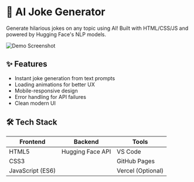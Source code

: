 # 🤖 AI Joke Generator 

Generate hilarious jokes on any topic using AI! Built with HTML/CSS/JS and powered by Hugging Face's NLP models.

![Demo Screenshot](https://blogger.googleusercontent.com/img/b/R29vZ2xl/AVvXsEjEzEO_W_rpYffSPg2Lua4Lrd5V2Qj6hAPejp_z1aG49qwWZkWKjvN37Cu5Jdld4ZNfKNiCuR2ku5O5nFC8xk8JPgd1pDwv4n_e6BWRV3iGz4eW0S6iBcAGay25bcMpl-g9eDbbq_FkIlJZ05c90G3W6fx_jHbDDS04tQJgOGu-zgAHDJFrqLBq3b0ErxrL/s1915/joke-generator.png)

## ✨ Features
- Instant joke generation from text prompts
- Loading animations for better UX
- Mobile-responsive design
- Error handling for API failures
- Clean modern UI

## 🛠️ Tech Stack
| Frontend          | Backend           | Tools              |
|-------------------|-------------------|--------------------|
| HTML5             | Hugging Face API  | VS Code            |
| CSS3              |                   | GitHub Pages       |
| JavaScript (ES6)  |                   | Vercel (Optional)  |
